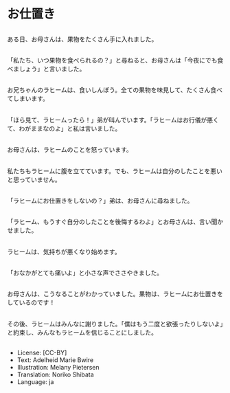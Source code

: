 # お仕置き

##
ある日、お母さんは、果物をたくさん手に入れました。

##
「私たち、いつ果物を食べられるの？」と尋ねると、お母さんは「今夜にでも食べましょう」と言いました。

##
お兄ちゃんのラヒームは、食いしんぼう。全ての果物を味見して、たくさん食べてしまいます。

##
「ほら見て、ラヒームったら！」弟が叫んでいます。「ラヒームはお行儀が悪くて、わがままなのよ」と私は言いました。

##
お母さんは、ラヒームのことを怒っています。

##
私たちもラヒームに腹を立てています。でも、ラヒームは自分のしたことを悪いと思っていません。

##
「ラヒームにお仕置きをしないの？」弟は、お母さんに尋ねました。

##
「ラヒーム、もうすぐ自分のしたことを後悔するわよ」とお母さんは、言い聞かせました。

##
ラヒームは、気持ちが悪くなり始めます。

##
「おなかがとても痛いよ」と小さな声でささやきました。

##
お母さんは、こうなることがわかっていました。果物は、ラヒームにお仕置きをしているのです！

##
その後、ラヒームはみんなに謝りました。「僕はもう二度と欲張ったりしないよ」と約束し、みんなもラヒームを信じることにしました。

##
* License: [CC-BY]
* Text: Adelheid Marie Bwire
* Illustration: Melany Pietersen
* Translation: Noriko Shibata
* Language: ja
